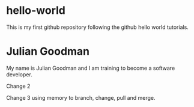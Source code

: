 # hello-world
This is my first github repository following the github hello world tutorials.

# Julian Goodman 

My name is Julian Goodman and I am training to become a software developer.

Change 2

Change 3 using memory to branch, change, pull and merge.
